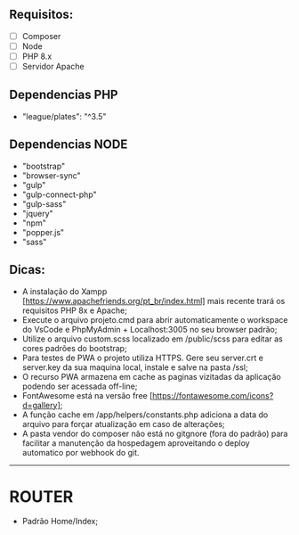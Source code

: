 ## Requisitos:
- [ ] Composer
- [ ] Node
- [ ] PHP 8.x
- [ ] Servidor Apache

## Dependencias PHP
- "league/plates": "^3.5"

## Dependencias NODE
- "bootstrap"
- "browser-sync"
- "gulp"
- "gulp-connect-php"
- "gulp-sass"
- "jquery"
- "npm"
- "popper.js"
- "sass"

## Dicas:
- A instalação do Xampp [https://www.apachefriends.org/pt_br/index.html] mais recente trará os requisitos PHP 8x e Apache;
- Execute o arquivo projeto.cmd para abrir automaticamente o workspace do VsCode e PhpMyAdmin + Localhost:3005 no seu browser padrão;
- Utilize o arquivo custom.scss localizado em /public/scss para editar as cores padrões do bootstrap;
- Para testes de PWA o projeto utiliza HTTPS. Gere seu server.crt e server.key da sua maquina local, instale e salve na pasta /ssl;
- O recurso PWA armazena em cache as paginas vizitadas da aplicação podendo ser acessada off-line;
- FontAwesome está na versão free [https://fontawesome.com/icons?d=gallery];
- A função cache em /app/helpers/constants.php adiciona a data do arquivo para forçar atualização em caso de alterações;
- A pasta vendor do composer não está no gitgnore (fora do padrão) para facilitar a manutenção da hospedagem aproveitando o deploy automatico por webhook do git. 


***

# ROUTER
- Padrão Home/Index;
